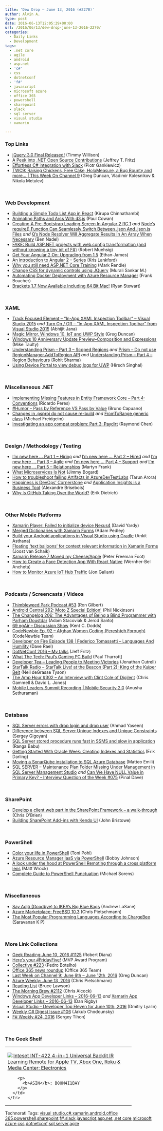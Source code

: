 ```yaml
---
title: 'Dew Drop – June 13, 2016 (#2270)'
author: Alvin A.
type: post
date: 2016-06-13T12:05:29+00:00
url: /2016/06/13/dew-drop-june-13-2016-2270/
categories:
  - Daily Links
  - Development
tags:
  - .net core
  - agile
  - android
  - asp.net
  - 'c#'
  - css
  - dotnetconf
  - 'f#'
  - javascript
  - microsoft azure
  - office 365
  - powershell
  - sharepoint
  - slack
  - sql server
  - visual studio
  - xamarin

---
```

### <a name="top"></a>Top Links

  * <a href="http://blog.jquery.com/2016/06/09/jquery-3-0-final-released/" target="_blank">jQuery 3.0 Final Released!</a> (Timmy Willison)
  * <a href="https://blogs.msdn.microsoft.com/webdev/2016/06/10/a-peek-into-net-open-source-contributions/" target="_blank">A Peek into .NET Open Source Contributions</a> (Jeffrey T. Fritz)
  * <a href="http://piotrgankiewicz.com/2016/06/10/effortless-csharp-integration-with-slack/" target="_blank">Effortless C# integration with Slack</a> (Piotr Gankiewicz)
  * <a href="https://channel9.msdn.com/Shows/This+Week+On+Channel+9/TWC9-Raising-Chickens-Free-Cake-HoloMeasure-a-Bug-Bounty-and-more?WT.mc_id=DX_MVP4025064" target="_blank">TWC9: Raising Chickens, Free Cake, HoloMeasure, a Bug Bounty and more&#8230; | This Week On Channel 9</a> (Greg Duncan, Vladimir Kolesnikov & Nikola Metulev)

&nbsp;

### <a name="web"></a>Web Development

  * <a href="https://www.kirupa.com/react/simple_todo_app_react.htm" target="_blank">Building a Simple Todo List App in React</a> (Kirupa Chinnathambi)
  * <a href="http://thesoftwaresimpleton.com//blog/2016/06/12/animate-path-arc/" target="_blank">Animating Paths and Arcs With d3.js</a> (Paul Cowan)
  * <a href="http://www.bennadel.com/blog/3105-creating-a-pre-bootstrap-loading-screen-in-angular-2-rc-1.htm" target="_blank">Creating A Pre-Bootstrap Loading Screen In Angular 2 RC 1</a> _and_ <a href="http://www.bennadel.com/blog/3106-node-s-require-function-can-seamlessly-switch-between-json-and-json-js-files.htm" target="_blank">Node&#8217;s require() Function Can Seamlessly Switch Between .json And .json.js Files</a> _and_ <a href="http://www.bennadel.com/blog/3104-q-s-node-resolver-will-aggregate-results-in-an-array-when-necessary.htm" target="_blank">Q&#8217;s Node Resolver Will Aggregate Results In An Array When Necessary</a> (Ben Nadel)
  * <a href="http://feedproxy.google.com/~r/Code-InsideBlogInternational/~3/R98aDyPFtyI/fake-build-aspnet-projects-with-webconfig-transform" target="_blank">FAKE: Build ASP.NET projects with web.config transformation (and without knowing a tiny bit of F#)</a> (Robert Muehsig)
  * <a href="https://www.toptal.com/angular-js/angular-2-upgrading-from-1-5" target="_blank">Get Your Angular 2 On: Upgrading from 1.5</a> (Ethan James)
  * <a href="https://blog.falafel.com/introduction-angular-2-series/" target="_blank">An introduction to Angular 2 – Series</a> (Kris Lankford)
  * <a href="https://blog.rendle.io/asp-net-core-training/" target="_blank">Why you still need ASP.NET Core Training</a> (Mark Rendle)
  * <a href="http://feedproxy.google.com/~r/geekswithblogs/~3/Ij5q8mm0FLU/change-css-for-dynamic-controls-using-jquery.aspx" target="_blank">Change CSS for dynamic controls using JQuery</a> (Murali Sankar M.)
  * <a href="http://www.frankysnotes.com/2016/06/automating-docker-deployment-with-azure.html" target="_blank">Automating Docker Deployment with Azure Resource Manager</a> (Frank Boucher)
  * <a href="http://blog.brackets.io/2016/06/10/brackets-1-7-now-available-including-64-bit-mac/" target="_blank">Brackets 1.7 Now Available Including 64 Bit Mac!</a> (Ryan Stewart)

&nbsp;

### <a name="silverlight"></a>XAML

  * <a href="http://dailydotnettips.com/2016/06/10/track-focused-element-in-app-xaml-inspection-toolbarvisual-studio-2015/" target="_blank">Track Focused Element – “In-App XAML Inspection Toolbar” – Visual Studio 2015</a> _and_ <a href="http://dailydotnettips.com/2016/06/11/turn-on-off-runtime-in-app-xaml-inspection-toolbar-from-visual-studio/" target="_blank">Turn On / Off – “In-App XAML Inspection Toolbar” from Visual Studio 2015</a> (Abhijit Jana)
  * <a href="https://channel9.msdn.com/coding4fun/blog/Magic-Mirror-Windows-10-IoT-and-UWP-Style?WT.mc_id=DX_MVP4025064" target="_blank">Magic Mirror, Windows 10, IoT and UWP Style</a> (Greg Duncan)
  * <a href="http://feedproxy.google.com/~r/mtaulty/~3/EiwVlMLiLLc/" target="_blank">Windows 10 Anniversary Update Preview–Composition and Expressions</a> (Mike Taulty)
  * <a href="https://rohiton.wordpress.com/2016/06/10/understanding-prism-part-3-scoped-regions/" target="_blank">Understanding Prism – Part 3 – Scoped Regions</a> _and_ <a href="https://rohiton.wordpress.com/2016/06/12/prism-do-not-use-regionmanager-addtoregion-api/" target="_blank">Prism – Do not use RegionManager.AddToRegion API</a> _and_ <a href="https://rohiton.wordpress.com/2016/06/13/understanding-prism-part-4-region-behaviours/" target="_blank">Understanding Prism – Part 4 – Region Behaviours</a> (Rohit Sharma)
  * <a href="https://blogs.windows.com/blog/2016/06/10/using-device-portal-to-view-debug-logs-for-uwp/?WT.mc_id=DX_MVP4025064" target="_blank">Using Device Portal to view debug logs for UWP</a> (Hirsch Singhal)

&nbsp;

### <a name="dotnet"></a>Miscellaneous .NET

  * <a href="http://weblogs.asp.net:80/ricardoperes/implementing-missing-features-in-entity-framework-core-part-4-conventions?WT.mc_id=DX_MVP4025064" target="_blank">Implementing Missing Features in Entity Framework Core – Part 4: Conventions</a> (Ricardo Peres)
  * <a href="http://feedproxy.google.com/~r/elbruno/~3/tHqWtQprcxA/" target="_blank">#Humor – Pass by Reference VS Pass by Value</a> (Bruno Capuano)
  * <a href="https://mfreidge.wordpress.com/2016/06/11/changes-in-psproj-do-not-cause-re-build/" target="_blank">Changes in .psproj do not cause re-build</a> _and_ <a href="https://mfreidge.wordpress.com/2016/06/11/fromtorange-generic-class/" target="_blank">FromToRange generic class</a> (Michael Freidgeim)
  * <a href="https://blogs.msdn.microsoft.com/oldnewthing/20160610-00/?p=93645" target="_blank">Investigating an app compat problem: Part 3: Paydirt</a> (Raymond Chen)

&nbsp;

### <a name="design"></a>Design / Methodology / Testing

  * <a href="https://frankcode.net/2016/06/10/im-new-here-part-1-hiring/" target="_blank">I’m new here … Part 1 – Hiring</a> _and_ <a href="https://frankcode.net/2016/06/10/im-new-here-part-2-hired/" target="_blank">I’m new here … Part 2 – Hired</a> _and_&nbsp;<a href="https://frankcode.net/2016/06/10/im-new-here-part-3-agile/" target="_blank">I’m new here … Part 3 – Agile</a> _and_ <a href="https://frankcode.net/2016/06/10/im-new-here-part-4-support/" target="_blank">I’m new here … Part 4 – Support</a> _and_ <a href="https://frankcode.net/2016/06/10/im-new-here-part-5-relationships/" target="_blank">I’m new here … Part 5 – Relationships</a> (Martyn Frank)
  * <a href="https://lostechies.com/jimmybogard/2016/06/03/what-microservices-is-not/?utm_source=feedburner&utm_medium=feed&utm_campaign=Feed%3A+LosTechies+%28LosTechies%29" target="_blank">What Microservices Is Not</a> (Jimmy Bogard)
  * <a href="http://feedproxy.google.com/~r/visualstudiogeeks/otas/~3/5qKIYcXeURI/How-to-troubleshoot-failing-artifacts-in-AzureDevTestLabs" target="_blank">How to troubleshoot failing Artifacts in AzureDevTestLabs</a> (Tarun Arora)
  * <a href="https://alexandrebrisebois.wordpress.com/2016/06/10/happiness-is-devops-cornerstone/" target="_blank">Happiness is DevOps’ Cornerstone</a> _and_ <a href="https://alexandrebrisebois.wordpress.com/2016/06/13/application-insights-is-a-business-tool/" target="_blank">Application Insights is a Business Tool</a> (Alexandre Brisebois)
  * <a href="https://dzone.com/articles/why-is-github-taking-over-the-world?utm_medium=feed&utm_source=feedpress.me&utm_campaign=Feed%3A+dzone%2Fdevops" target="_blank">Why Is GitHub Taking Over the World?</a> (Erik Dietrich)

&nbsp;

### <a name="mobile"></a>Other Mobile Platforms

  * <a href="http://feedproxy.google.com/~r/davidyardy/~3/uOK86G_mzSI/" target="_blank">Xamarin Player: Failed to initialize device Nexus4</a> (David Yardy)
  * <a href="https://xamarinhelp.com/merged-dictionaries-xamarin-forms/" target="_blank">Merged Dictionaries with Xamarin Forms</a> (Adam Pedley)
  * <a href="https://blogs.msdn.microsoft.com/vcblog/2016/06/12/build-your-android-applications-in-visual-studio-using-gradle/" target="_blank">Build your Android applications in Visual Studio using Gradle</a> (Ankit Asthana)
  * <a href="http://feedproxy.google.com/~r/blogspot/dotnetbyexample/~3/afLospQzDdI/floating-text-balloons-for-context.html" target="_blank">Floating ‘text balloons’ for context relevant information in Xamarin Forms</a> (Joost van Schaik)
  * <a href="http://feedproxy.google.com/~r/PeterFoot/~3/_WZY4-1Jcls/" target="_blank">Xamarin Release 7 Moved my Cheese/Apple</a> (Peter Freeman Foot)
  * <a href="http://code.tutsplus.com/tutorials/how-to-create-a-face-detection-app-with-react-native--cms-26491" target="_blank">How to Create a Face Detection App With React Native</a> (Wernher-Bel Ancheta)
  * <a href="http://feedproxy.google.com/~r/jongallant/~3/p8V8aw2ulpE/azure-iot-hub-traffic-monitor.html" target="_blank">How to Monitor Azure IoT Hub Traffic</a> (Jon Gallant)

&nbsp;

### <a name="podcasts"></a>Podcasts / Screencasts / Videos

  * <a href="https://blog.thimbleweedpark.com/podcast53" target="_blank">Thimbleweed Park Podcast #53</a> (Ron Gilbert)
  * <a href="http://feedproxy.google.com/~r/androidcentral/~3/vMO1RZ0UO-E/android-central-291-moto-z-special-edition" target="_blank">Android Central 292: Moto Z Special Edition!</a> (Phil Nickinson)
  * <a href="http://5by5.tv/changelog/206" target="_blank">The Changelog 206: The Advantages of Being a Blind Programmer with Parham Doustdar</a> (Adam Stacoviak & Jerod Santo)
  * <a href="http://audio.angularair.com/e/69-ngair-discussion-show/" target="_blank">69 ngAir &#8211; Discussion Show</a> (Kent C. Dodds)
  * <a href="http://bloggytoons.com/codenewbies-podtrac/2016/6/13/ep-92-afghan-women-coding-fereshteh-forough" target="_blank">CodeNewbie Ep. 92 &#8211; Afghan Women Coding (Fereshteh Forough)</a> (CodeNewbie Team)
  * <a href="http://developeronfire.com/episode-138-federico-tomassetti-languages-and-humility" target="_blank">Developer on Fire Episode 138 | Federico Tomassetti &#8211; Languages And Humility</a> (Dave Rael)
  * <a href="http://www.jeffreyfritz.com/2016/06/dotnetconf-2016-my-talks/" target="_blank">DotNetConf 2016 – My talks</a> (Jeff Fritz)
  * <a href="https://www.thurrott.com/podcasts/67892/tech-pauls-gaming-pc-build" target="_blank">What The Tech: Paul’s Gaming PC Build</a> (Paul Thurrott)
  * <a href="http://feedproxy.google.com/~r/DeveloperTea/~3/1Io0yaEaaHk/39051-leading-people-to-meeting-victories" target="_blank">Developer Tea &#8211; Leading People to Meeting Victories</a> (Jonathan Cutrell)
  * <a href="https://soundcloud.com/startalk/startalk-live-at-the-beacon-part-2-king-of-the-kuiper-belt" target="_blank">StarTalk Radio &#8211; StarTalk Live! at the Beacon (Part 2): King of the Kuiper Belt</a> (Neil deGrasse Tyson)
  * <a href="http://feedproxy.google.com/~r/TheAmpHour/~3/1nf9CJoEnm8/" target="_blank">The Amp Hour #302 – An Interview with Clint Cole of Digilent</a> (Chris Gammell & David L. Jones)
  * <a href="https://blog.xamarin.com/mobile-leaders-summit-recording-mobile-security-2-0/" target="_blank">Mobile Leaders Summit Recording | Mobile Security 2.0</a> (Anusha Sethuraman)

&nbsp;

### <a name="sql"></a>Database

  * <a href="http://feedproxy.google.com/~r/MSSQLTips-LatestSqlServerTips/~3/IHwMetPd1To/tip.asp" target="_blank">SQL Server errors with drop login and drop user</a> (Ahmad Yaseen)
  * <a href="http://feedproxy.google.com/~r/MSSQLTips-LatestSqlServerTips/~3/u9h2edWfXmQ/tip.asp" target="_blank">Difference between SQL Server Unique Indexes and Unique Constraints</a> (Sergey Gigoyan)
  * <a href="http://feedproxy.google.com/~r/MSSQLTips-LatestSqlServerTips/~3/Lq_Jmb2FUlc/tip.asp" target="_blank">SQL Server stored procedure runs fast in SSMS and slow in application</a> (Ranga Babu)
  * <a href="http://feedproxy.google.com/~r/BrentOzar-SqlServerDba/~3/6Ri4i_JIx7E/" target="_blank">Getting Started With Oracle Week: Creating Indexes and Statistics</a> (Erik Darling)
  * <a href="http://feedproxy.google.com/~r/MattsAlmSpace/~3/MGvtINTO7kE/moving-sonarqube-installation-to-sql.html" target="_blank">Moving a SonarQube installation to SQL Azure Database</a> (Matteo Emili)
  * <a href="http://blog.sqlauthority.com/2016/06/13/sql-server-maintenance-plan-folder-missing-management-sql-server-management-studio/" target="_blank">SQL SERVER – Maintenance Plan Folder Missing Under Management in SQL Server Management Studio</a> _and_ <a href="http://blog.sqlauthority.com/2016/06/12/can-null-value-primary-key-interview-question-week-075/" target="_blank">Can We Have NULL Value in Primary Key? – Interview Question of the Week #075</a> (Pinal Dave)

&nbsp;

### <a name="sp"></a>SharePoint

  * <a href="http://feedproxy.google.com/~r/ChrisObrien/~3/6kbvfaAIxUA/develop-client-web-part-in-sharepoint-framework.html" target="_blank">Develop a client web part in the SharePoint Framework &#8211; a walk-through</a> (Chris O&#8217;Brien)
  * <a href="http://developer.telerik.com/featured/building-sharepoint-add-ins-with-kendo-ui/" target="_blank">Building SharePoint Add-ins with Kendo UI</a> (John Bristowe)

&nbsp;

### <a name="ps"></a>PowerShell

  * <a href="http://feedproxy.google.com/~r/blogatworkat/~3/T585ZcCwhGk/post.aspx" target="_blank">Color your life in PowerShell</a> (Toni Pohl)
  * <a href="http://feedproxy.google.com/~r/IAmNotMyself/~3/S1ra_r5u6vM/" target="_blank">Azure Resource Manager IaaS via PowerShell</a> (Bobby Johnson)
  * <a href="http://feedproxy.google.com/~r/Wrockblog/~3/_dnIUulk3tA/a-look-under-the-hood-at-powershell-remoting-through-a-ruby-cross-plaform-lens" target="_blank">A look under the hood at PowerShell Remoting through a cross platform lens</a> (Matt Wrock)
  * <a href="http://powershell.org/complete-guide-to-powershell-punctuation/" target="_blank">Complete Guide to PowerShell Punctuation</a> (Michael Sorens)

&nbsp;

### <a name="misc"></a>Miscellaneous

  * <a href="http://mentalfloss.com/article/81432/say-adjo-goodbye-ikeas-big-blue-bags" target="_blank">Say Adjö (Goodbye) to IKEA&#8217;s Big Blue Bags</a> (Andrew LaSane)
  * <a href="https://buildazure.com/2016/06/10/azure-marketplace-freebsd-10-3/" target="_blank">Azure Marketplace: FreeBSD 10.3</a> (Chris Pietschmann)
  * <a href="http://feedproxy.google.com/~r/ProgrammableWeb/~3/SosK-rmV-fE/10" target="_blank">The Most Popular Programming Languages According to ChargeBee</a> (Saravanan K P)

&nbsp;

### <a name="links"></a>More Link Collections

  * <a href="http://feeds.regulargeek.com/~r/RegularGeek/~3/Y3N8fVXc_Qs/" target="_blank">Geek Reading June 10, 2016 #1125</a> (Robert Diana)
  * <a href="https://blogs.msdn.microsoft.com/mvpawardprogram/2016/06/10/heres-your-fridayfive/" target="_blank">Here’s your #FridayFive!</a> (MVP Award Program)
  * <a href="http://feedproxy.google.com/~r/tympanus/~3/KWmKyU0OSmU/" target="_blank">Collective #223</a> (Pedro Botelho)
  * <a href="http://blogs.office.com/2016/06/10/office-365-news-roundup-27/" target="_blank">Office 365 news roundup</a> (Office 365 Team)
  * <a href="https://channel9.msdn.com/Blogs/C9Team/Last-Week-on-Channel-9-June-6th-June-12th-2016?WT.mc_id=DX_MVP4025064" target="_blank">Last Week on Channel 9: June 6th &#8211; June 12th, 2016</a> (Greg Duncan)
  * <a href="https://buildazure.com/2016/06/13/azure-weekly-june-13-2016/" target="_blank">Azure Weekly: June 13, 2016</a> (Chris Pietschmann)
  * <a href="http://www.brucelawson.co.uk/2016/reading-list-150/" target="_blank">Reading List</a> (Bruce Lawson)
  * <a href="http://feedproxy.google.com/~r/ReflectivePerspective/~3/pnySmd05EsA/" target="_blank">The Morning Brew #2112</a> (Chris Alcock)
  * <a href="http://windowsappdev.com/2016/06/windows-app-developer-links-2016-06-13/" target="_blank">Windows App Developer Links &#8211; 2016-06-13</a> _and_ <a href="http://allaboutxamarin.com/2016/06/xamarin-app-developer-links-2016-06-13/" target="_blank">Xamarin App Developer Links &#8211; 2016-06-13</a> (Dan Rigby)
  * <a href="http://www.lyalin.com/2016/06/10/visual-studio-developer-top-eleven-for-june-10th-2016/" target="_blank">Visual Studio – Developer Top Eleven for June 10th, 2016</a> (Dmitry Lyalin)
  * <a href="http://feedproxy.google.com/~r/digest-csharp/~3/LKVBk4BR7PE/106" target="_blank">Weekly C# Digest Issue #106</a> (Jakub Chodounsky)
  * <a href="https://sergeytihon.wordpress.com/2016/06/12/f-weekly-24-2016/" target="_blank">F# Weekly #24, 2016</a> (Sergey Tihon)

&nbsp;

### <a name="shelf"></a>The Geek Shelf

<div id="scid:7dc1bd33-94bd-46fd-a20b-0131235bcd47:c5aee206-a63c-4f37-855c-2f4e3c7310bb" class="wlWriterEditableSmartContent" style="float: none; padding-bottom: 0px; padding-top: 0px; padding-left: 0px; margin: 0px; display: inline; padding-right: 0px">
  <table cellspacing="0" cellpadding="2" width="400" border="0" unselectable="on">
    <tr>
      <td valign="top" width="400">
        <p>
          <a title="Inteset INT-422 4-in-1 Universal Backlit IR Learning Remote for Apple TV, Xbox One, Roku & Media Center: Electronics" href="http://www.amazon.com/exec/obidos/ASIN/B00M4I1BAY/amavin-20"><img data-recalc-dims="1" decoding="async" src="https://i0.wp.com/images.amazon.com/images/P/B00M4I1BAY.01.MZZZZZZZ.jpg?w=660" border="0" align="left" style="float:left" />Inteset INT-422 4-in-1 Universal Backlit IR Learning Remote for Apple TV, Xbox One, Roku & Media Center: Electronics</a>
        </p>
        
        <p>
          <b>ASIN</b>: B00M4I1BAY
        </p>
      </td>
    </tr>
  </table>
</div>

<div id="scid:0767317B-992E-4b12-91E0-4F059A8CECA8:d1e95dea-a0f1-48a0-89d4-0e82d31cfe5f" class="wlWriterEditableSmartContent" style="float: none; padding-bottom: 0px; padding-top: 0px; padding-left: 0px; margin: 0px; display: inline; padding-right: 0px">
  Technorati Tags: <a href="http://technorati.com/tags/visual+studio" rel="tag">visual studio</a>,<a href="http://technorati.com/tags/c%23" rel="tag">c#</a>,<a href="http://technorati.com/tags/xamarin" rel="tag">xamarin</a>,<a href="http://technorati.com/tags/android" rel="tag">android</a>,<a href="http://technorati.com/tags/office+365" rel="tag">office 365</a>,<a href="http://technorati.com/tags/powershell" rel="tag">powershell</a>,<a href="http://technorati.com/tags/sharepoint" rel="tag">sharepoint</a>,<a href="http://technorati.com/tags/f%23" rel="tag">f#</a>,<a href="http://technorati.com/tags/slack" rel="tag">slack</a>,<a href="http://technorati.com/tags/javascript" rel="tag">javascript</a>,<a href="http://technorati.com/tags/asp.net" rel="tag">asp.net</a>,<a href="http://technorati.com/tags/.net+core" rel="tag">.net core</a>,<a href="http://technorati.com/tags/microsoft+azure" rel="tag">microsoft azure</a>,<a href="http://technorati.com/tags/css" rel="tag">css</a>,<a href="http://technorati.com/tags/dotnetconf" rel="tag">dotnetconf</a>,<a href="http://technorati.com/tags/sql+server" rel="tag">sql server</a>,<a href="http://technorati.com/tags/agile" rel="tag">agile</a>
</div>